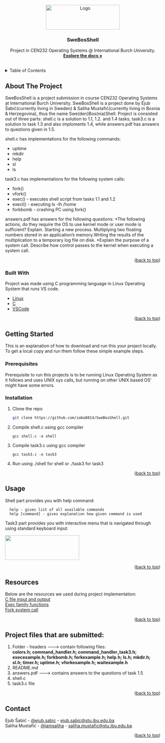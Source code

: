 <div id="top"></div>

<!-- PROJECT SHIELDS -->



<!-- PROJECT LOGO -->
<br />
<div align="center">
  <a href="https://github.com/saba8814/SweBosShell/">
    <img src="https://www.guninetwork.org/files/logo_22.png" alt="Logo" width="240" height="80">
  </a>

  <h3 align="center">SweBosShell</h3>
  <p align="center">
    Project in CEN232 Operating Systems @ International Burch University.
    <br />
    <a href="https://github.com/saba8814/SweBosShell"><strong>Explore the docs »</strong></a>
    <br />
    <br />
  </p>
</div>



<!-- TABLE OF CONTENTS -->
<details>
  <summary>Table of Contents</summary>
  <ol>
    <li>
      <a href="#about-the-project">About The Project</a>
      <ul>
        <li><a href="#built-with">Built With</a></li>
      </ul>
    </li>
    <li>
      <a href="#getting-started">Getting Started</a>
      <ul>
        <li><a href="#prerequisites">Prerequisites</a></li>
        <li><a href="#installation">Installation</a></li>
      </ul>
    </li>
    <li><a href="#usage">Usage</a></li>
    <li><a href="#resources">Resources</a></li> 
    <li><a href="#Project files that are submitted">Project files that are submitted</a></li>
    <li><a href="#contact">Contact</a></li>
  </ol>
</details>



<!-- ABOUT THE PROJECT -->
## About The Project

SweBosShell is a project submission in course CEN232 Operating Systems at International Burch University. SweBosShell is a project done by Ejub Šabić(currently living in Sweden) & Saliha Mustafić(currently living in Bosnia & Herzegovina), thus the name Swe(den)Bos(nia)Shell. Project is consisted out of three parts: shell.c is a solution to 1.1, 1.2. and 1.4 tasks, task3.c is a solution to task 1.3 and also imploments 1.4, while answers.pdf has answers to questions given in 1.5.

shell.c has implementations for the following commands:
* uptime
* mkdir
* help
* sl
* ls

task3.c has implementations for the following system calls:
* fork()
* vfork()
* exec() - executes shell script from tasks 1.1 and 1.2
* execl() - executing ls -lh /home
* forkbomb - crashing PC using fork()

answers.pdf has answers for the following questions:
*The following actions, do they require the OS to use kernel mode or user mode is sufficient? Explain. Starting a new process. Multiplying two floating numbers stored in an application’s memory.Writing the results of the multiplication to a temporary log file on disk.
*Explain the purpose of a system call. Describe how control passes to the kernel when executing a system call.

 
<p align="right">(<a href="#top">back to top</a>)</p>



### Built With

Project was made using C programming language in Linux Operating System that runs VS code.

* [Linux](https://www.linux.org/)
* [C](https://www.cprogramming.com/)
* [VSCode](https://code.visualstudio.com/)


<p align="right">(<a href="#top">back to top</a>)</p>



<!-- GETTING STARTED -->
## Getting Started

This is an explanation of how to download and run this your project locally.
To get a local copy and run them follow these simple example steps.

### Prerequisites

Prerequisite to run this projects is to be running Linux Operating System as it follows and uses UNIX sys calls, but running on other UNIX based OS' might have some errors.


### Installation

1. Clone the repo
   ```sh
   git clone https://github.com/saba8814/SweBosShell.git
   ```
2. Compile shell.c using gcc compiler
   ```
   gcc shell.c -o shell
   ```
3. Compile task3.c using gcc compiler
   ```
   gcc task3.c -o task3
   ```
4. Run using ./shell for shell or ./task3 for task3


<p align="right">(<a href="#top">back to top</a>)</p>



<!-- USAGE EXAMPLES -->
## Usage

Shell part provides you with help command:
 ```
   help - gives list of all available commands
   help [command] - gives explanation how given command is used
 ```
Task3 part provides you with interactive menu that is navigated through using standard keyboard input:

  <a href="https://github.com/saba8814/SweBosShell/">
    <img src="![image](https://user-images.githubusercontent.com/90252317/166501298-bd264825-1be2-4efb-97f2-4fc9cecb2749.png)" width="240" height="80">
  </a>



<p align="right">(<a href="#top">back to top</a>)</p>

<!-- RESOURCES -->
## Resources 

Below are the resources we used during project implementation: 
<br />
<a href="https://www.programiz.com/c-programming/c-file-input-output">C file input and output</a>
<br />
<a href="https://www.geeksforgeeks.org/exec-family-of-functions-in-c/">Exec family functions</a>
<br />
<a href="https://www.geeksforgeeks.org/fork-system-call/">Fork system call</a>


<p align="right">(<a href="#top">back to top</a>)</p>


<!-- FILES -->
## Project files that are submitted:

1. Folder - headers ---> contain following files:<br />
<b>colors.h; command_handler.h; command_handler_task3.h; execexample.h; forkbomb.h; forkexample.h; help.h; ls.h; mkdir.h; sl.h; timer.h; uptime.h; vforkexample.h; waitexample.h </b> <br />
2. README.md <br />
3. answers.pdf ---> contains answers to the questions of task 1.5 <br />
4. shell.c <br />
5. task3.c file 


<p align="right">(<a href="#top">back to top</a>)</p>


<!-- CONTACT -->
## Contact

Ejub Šabić - [@ejub.sabic](https://instagram.com/ejub.sabic) - ejub.sabic@stu.ibu.edu.ba 
<br>
Saliha Mustafić - [@iamsaliha](https://instagram.com/iamsaliha) - saliha.mustafic@stu.ibu.edu.ba


<p align="right">(<a href="#top">back to top</a>)</p>




<!-- MARKDOWN LINKS & IMAGES -->
<!-- https://www.markdownguide.org/basic-syntax/#reference-style-links -->
[contributors-shield]: https://img.shields.io/github/contributors/othneildrew/Best-README-Template.svg?style=for-the-badge
[contributors-url]: https://github.com/othneildrew/Best-README-Template/graphs/contributors
[forks-shield]: https://img.shields.io/github/forks/othneildrew/Best-README-Template.svg?style=for-the-badge
[forks-url]: https://github.com/othneildrew/Best-README-Template/network/members
[stars-shield]: https://img.shields.io/github/stars/othneildrew/Best-README-Template.svg?style=for-the-badge
[stars-url]: https://github.com/othneildrew/Best-README-Template/stargazers
[issues-shield]: https://img.shields.io/github/issues/othneildrew/Best-README-Template.svg?style=for-the-badge
[issues-url]: https://github.com/othneildrew/Best-README-Template/issues
[license-shield]: https://img.shields.io/github/license/othneildrew/Best-README-Template.svg?style=for-the-badge
[license-url]: https://github.com/othneildrew/Best-README-Template/blob/master/LICENSE.txt
[linkedin-shield]: https://img.shields.io/badge/-LinkedIn-black.svg?style=for-the-badge&logo=linkedin&colorB=555
[linkedin-url]: https://linkedin.com/in/othneildrew
[product-screenshot]: images/screenshot.png
